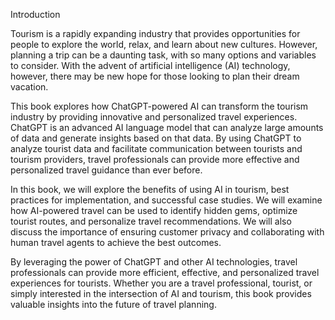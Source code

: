 Introduction

Tourism is a rapidly expanding industry that provides opportunities for people to explore the world, relax, and learn about new cultures. However, planning a trip can be a daunting task, with so many options and variables to consider. With the advent of artificial intelligence (AI) technology, however, there may be new hope for those looking to plan their dream vacation.

This book explores how ChatGPT-powered AI can transform the tourism industry by providing innovative and personalized travel experiences. ChatGPT is an advanced AI language model that can analyze large amounts of data and generate insights based on that data. By using ChatGPT to analyze tourist data and facilitate communication between tourists and tourism providers, travel professionals can provide more effective and personalized travel guidance than ever before.

In this book, we will explore the benefits of using AI in tourism, best practices for implementation, and successful case studies. We will examine how AI-powered travel can be used to identify hidden gems, optimize tourist routes, and personalize travel recommendations. We will also discuss the importance of ensuring customer privacy and collaborating with human travel agents to achieve the best outcomes.

By leveraging the power of ChatGPT and other AI technologies, travel professionals can provide more efficient, effective, and personalized travel experiences for tourists. Whether you are a travel professional, tourist, or simply interested in the intersection of AI and tourism, this book provides valuable insights into the future of travel planning.
